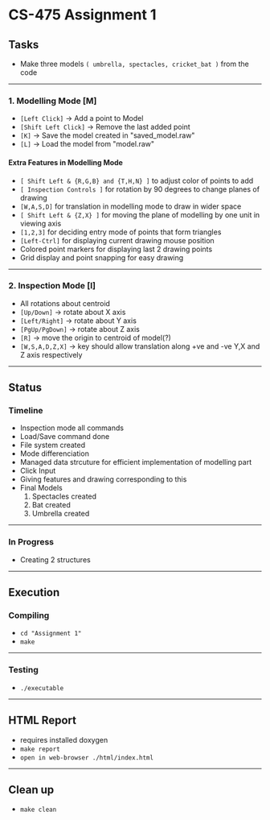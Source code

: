 # CS-475 Assignment 1

## Tasks

- Make three models `( umbrella, spectacles, cricket_bat )` from the code

***

### 1. Modelling Mode [M]

- `[Left Click]` -> Add a point to Model
- `[Shift Left Click]` -> Remove the last added point
- `[K]` -> Save the model created in "saved_model.raw"
- `[L]` -> Load the model from "model.raw"

#### Extra Features in Modelling Mode
- `[ Shift Left & {R,G,B} and {T,H,N} ]` to adjust color of points to add
- `[ Inspection Controls ]` for rotation by 90 degrees to change planes of drawing
- `[W,A,S,D]` for translation in modelling mode to draw in wider space 
- `[ Shift Left & {Z,X} ]` for moving the plane of modelling by one unit in viewing axis
- `[1,2,3]` for deciding entry mode of points that form triangles
- `[Left-Ctrl]` for displaying current drawing mouse position
-  Colored point markers for displaying last 2 drawing points
-  Grid display and point snapping for easy drawing
 
***

### 2. Inspection Mode [I] 

- All rotations about centroid
- `[Up/Down]` -> rotate about X axis 
- `[Left/Right]` -> rotate about Y axis
- `[PgUp/PgDown]` -> rotate about Z axis
- `[R]` -> move the origin to centroid of model(?)
- `[W,S,A,D,Z,X]` -> key should allow translation along +ve and -ve Y,X and Z axis respectively

---

## Status

### Timeline 
- Inspection mode all commands 
- Load/Save command done
- File system created
- Mode differenciation
- Managed data strcuture for efficient implementation of modelling part
- Click Input
- Giving features and drawing corresponding to this
- Final Models
	1. Spectacles created
	2. Bat created
	3. Umbrella created

***

### In Progress
- Creating 2 structures

---

## Execution

### Compiling
- `cd "Assignment 1"`
- `make`

***

### Testing
- `./executable`

---

## HTML Report
- requires installed doxygen 
- `make report`
- `open in web-browser ./html/index.html`

---

## Clean up
- `make clean`
